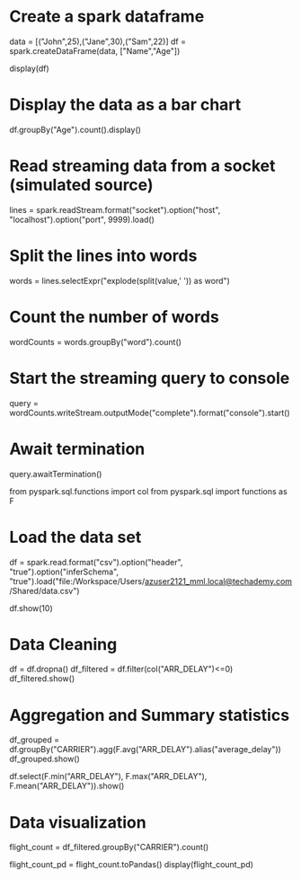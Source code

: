 # Create a spark dataframe
data = [("John",25),("Jane",30),("Sam",22)]
df = spark.createDataFrame(data, ["Name","Age"])

display(df)
     

# Display the data as a bar chart
df.groupBy("Age").count().display()
     

# Read streaming data from a socket (simulated source)
lines = spark.readStream.format("socket").option("host", "localhost").option("port", 9999).load()

# Split the lines into words
words = lines.selectExpr("explode(split(value,' ')) as word")

# Count the number of words
wordCounts = words.groupBy("word").count()

# Start the streaming query to console
query = wordCounts.writeStream.outputMode("complete").format("console").start()

# Await termination
query.awaitTermination()
     

from pyspark.sql.functions import col
from pyspark.sql import functions as F

# Load the data set
df = spark.read.format("csv").option("header", "true").option("inferSchema", "true").load("file:/Workspace/Users/azuser2121_mml.local@techademy.com/Shared/data.csv")

df.show(10)

# Data Cleaning
df = df.dropna()
df_filtered = df.filter(col("ARR_DELAY")<=0)
df_filtered.show()

# Aggregation and Summary statistics
df_grouped = df.groupBy("CARRIER").agg(F.avg("ARR_DELAY").alias("average_delay"))
df_grouped.show()

df.select(F.min("ARR_DELAY"), F.max("ARR_DELAY"), F.mean("ARR_DELAY")).show()

# Data visualization
flight_count = df_filtered.groupBy("CARRIER").count()

flight_count_pd = flight_count.toPandas()
display(flight_count_pd)
